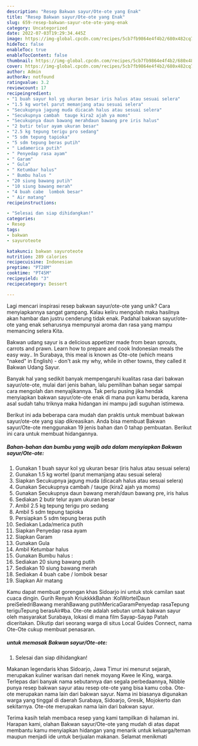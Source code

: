```yaml
---
description: "Resep Bakwan sayur/Ote-ote yang Enak"
title: "Resep Bakwan sayur/Ote-ote yang Enak"
slug: 659-resep-bakwan-sayur-ote-ote-yang-enak
category: Uncategorized
date: 2022-07-03T19:29:34.445Z
image: https://img-global.cpcdn.com/recipes/5cb7fb9864e4f4b2/680x482cq70/bakwan-sayurote-ote-foto-resep-utama.jpg
hideToc: false
enableToc: true
enableTocContent: false
thumbnail: https://img-global.cpcdn.com/recipes/5cb7fb9864e4f4b2/680x482cq70/bakwan-sayurote-ote-foto-resep-utama.jpg
cover: https://img-global.cpcdn.com/recipes/5cb7fb9864e4f4b2/680x482cq70/bakwan-sayurote-ote-foto-resep-utama.jpg
author: Admin
authorAv: notfound
ratingvalue: 3.2
reviewcount: 17
recipeingredient:
- "1 buah sayur kol yg ukuran besar iris halus atau sesuai selera"
- "1.5 kg wortel parut memanjang atau sesuai selera"
- "Secukupnya jagung muda dicacah halus atau sesuai selera"
- "Secukupnya cambah  tauge kira2 ajah ya moms"
- "Secukupnya daun bawang merahdaun bawang pre iris halus"
- "2 butir telur ayam ukuran besar"
- "2.5 kg tepung terigu pro sedang"
- "5 sdm tepung tapioka"
- "5 sdm tepung beras putih"
- " Ladamerica putih"
- " Penyedap rasa ayam"
- " Garam"
- " Gula"
- " Ketumbar halus"
- " Bumbu halus "
- "20 siung bawang putih"
- "10 siung bawang merah"
- "4 buah cabe  lombok besar"
- " Air matang"
recipeinstructions:

- "Selesai dan siap dihidangkan!"
categories:
- Resep
tags:
- bakwan
- sayuroteote

katakunci: bakwan sayuroteote 
nutrition: 289 calories
recipecuisine: Indonesian
preptime: "PT28M"
cooktime: "PT45M"
recipeyield: "3"
recipecategory: Dessert

---
```





Lagi mencari inspirasi resep bakwan sayur/ote-ote yang unik? Cara menyiapkannya sangat gampang. Kalau keliru mengolah maka hasilnya akan hambar dan justru cenderung tidak enak. Padahal bakwan sayur/ote-ote yang enak seharusnya mempunyai aroma dan rasa yang mampu memancing selera Kita.





Bakwan udang sayur is a delicious appetizer made from bean sprouts, carrots and prawn. Learn how to prepare and cook Indonesian meals the easy way.. In Surabaya, this meal is known as Ote-ote (which means &#34;naked&#34; in English) - don&#39;t ask my why, while in other towns, they called it Bakwan Udang Sayur.

Banyak hal yang sedikit banyak mempengaruhi kualitas rasa dari bakwan sayur/ote-ote, mulai dari jenis bahan, lalu pemilihan bahan segar sampai cara mengolah dan menyajikannya. Tak perlu pusing jika hendak menyiapkan bakwan sayur/ote-ote enak di mana pun kamu berada, karena asal sudah tahu triknya maka hidangan ini mampu jadi suguhan istimewa.






Berikut ini ada beberapa cara mudah dan praktis untuk membuat bakwan sayur/ote-ote yang siap dikreasikan. Anda bisa membuat Bakwan sayur/Ote-ote menggunakan 19 jenis bahan dan 0 tahap pembuatan. Berikut ini cara untuk membuat hidangannya.

<!--inarticleads1-->

##### Bahan-bahan dan bumbu yang wajib ada dalam menyiapkan Bakwan sayur/Ote-ote:

1. Gunakan 1 buah sayur kol yg ukuran besar (iris halus atau sesuai selera)
1. Gunakan 1.5 kg wortel (parut memanjang atau sesuai selera)
1. Siapkan Secukupnya jagung muda (dicacah halus atau sesuai selera)
1. Gunakan Secukupnya cambah / tauge (kira2 ajah ya moms)
1. Gunakan Secukupnya daun bawang merah/daun bawang pre, iris halus
1. Sediakan 2 butir telur ayam ukuran besar
1. Ambil 2.5 kg tepung terigu pro sedang
1. Ambil 5 sdm tepung tapioka
1. Persiapkan 5 sdm tepung beras putih
1. Sediakan  Lada/merica putih
1. Siapkan  Penyedap rasa ayam
1. Siapkan  Garam
1. Gunakan  Gula
1. Ambil  Ketumbar halus
1. Gunakan  Bumbu halus :
1. Sediakan 20 siung bawang putih
1. Sediakan 10 siung bawang merah
1. Sediakan 4 buah cabe / lombok besar
1. Siapkan  Air matang


Kamu dapat membuat gorengan khas Sidoarjo ini untuk stok camilan saat cuaca dingin. Gurih Renyah KriukkkkBahan :KolWortelDaun preiSeledriBawang merahBawang putihMericaGaramPenyedap rasaTepung teriguTepung berasAir#ba. Ote-ote adalah sebutan untuk bakwan sayur oleh masyarakat Surabaya, lokasi di mana film Sayap-Sayap Patah diceritakan. Dikutip dari seorang warga di situs Local Guides Connect, nama Ote-Ote cukup membuat penasaran. 

<!--inarticleads2-->

#####  untuk memasak Bakwan sayur/Ote-ote:


1. Selesai dan siap dihidangkan!

Makanan legendaris khas Sidoarjo, Jawa Timur ini menurut sejarah, merupakan kuliner warisan dari nenek moyang Kwee Ie King, warga. Terlepas dari banyak nama sebutannya dan segala perbedaannya, Nibble punya resep bakwan sayur atau resep ote-ote yang bisa kamu coba. Ote-ote merupakan nama lain dari bakwan sayur. Nama ini biasanya digunakan warga yang tinggal di daerah Surabaya, Sidoarjo, Gresik, Mojokerto dan sekitarnya. Ote-ote merupakan nama lain dari bakwan sayur. 

Terima kasih telah membaca resep yang kami tampilkan di halaman ini. Harapan kami, olahan Bakwan sayur/Ote-ote yang mudah di atas dapat membantu kamu menyiapkan hidangan yang menarik untuk keluarga/teman maupun menjadi ide untuk berjualan makanan. Selamat menikmati
